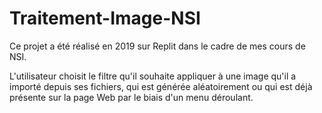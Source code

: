 # Traitement-Image-NSI
Ce projet a été réalisé en 2019 sur Replit dans le cadre de mes cours de NSI.

L'utilisateur choisit le filtre qu'il souhaite appliquer à une image qu'il a importé depuis ses fichiers,
qui est générée aléatoirement ou qui est déjà présente sur la page Web par le biais d'un menu déroulant.
